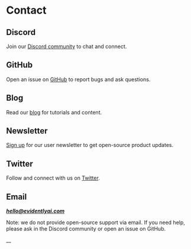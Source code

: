 # Contact

## Discord

Join our [Discord community](https://discord.gg/xZjKRaNp8b) to chat and connect.

## GitHub

Open an issue on [GitHub](https://github.com/evidentlyai/evidently) to report bugs and ask questions.

## Blog

Read our [blog](https://evidentlyai.com/blog) for tutorials and content.

## Newsletter

[Sign up](https://www.evidentlyai.com/user-newsletter) for our user newsletter to get open-source product updates.

## Twitter

Follow and connect with us on [Twitter](https://twitter.com/EvidentlyAI).

## Email

__[_hello@evidentlyai.com_](mailto:hello@evidentlyai.com)__

Note: we do not provide open-source support via email. If you need help, please ask in the Discord community or open an issue on GitHub.

__



